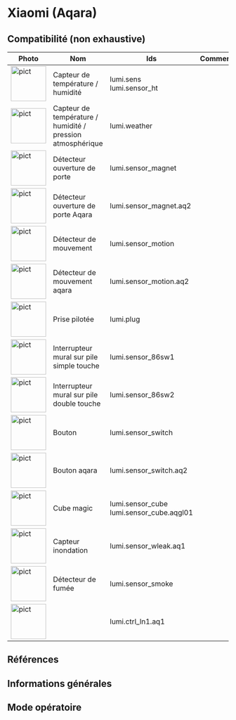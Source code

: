 # Xiaomi (Aqara)

## Compatibilité (non exhaustive)

|Photo | Nom | Ids | Commentaire |
| ------ | ----------- |------ | ----------- |
|<img src="../../images/lumi.sensor_ht.jpg" alt="pict" width="80"/>|Capteur de température / humidité|lumi.sens<br/>lumi.sensor_ht||
|<img src="../../images/lumi.weather.jpg" alt="pict" width="80"/>|Capteur de température / humidité / pression atmosphérique|lumi.weather||
|<img src="../../images/lumi.sensor_magnet.jpg" alt="pict" width="80"/>|Détecteur ouverture de porte|lumi.sensor_magnet||
|<img src="../../images/lumi.sensor_magnet.aq2.jpg" alt="pict" width="80"/>|Détecteur ouverture de porte Aqara|lumi.sensor_magnet.aq2||
|<img src="../../images/lumi.sensor_motion.jpg" alt="pict" width="80"/>|Détecteur de mouvement|lumi.sensor_motion||
|<img src="../../images/lumi.sensor_motion.aq2.jpg" alt="pict" width="80"/>|Détecteur de mouvement aqara|lumi.sensor_motion.aq2||
|<img src="../../images/lumi.plug.jpg" alt="pict" width="80"/>|Prise pilotée|lumi.plug||
|<img src="../../images/lumi.sensor_86sw1.jpg" alt="pict" width="80"/>|Interrupteur mural sur pile simple touche|lumi.sensor_86sw1||
|<img src="../../images/lumi.sensor_86sw2.jpg" alt="pict" width="80"/>|Interrupteur mural sur pile double touche|lumi.sensor_86sw2||
|<img src="../../images/lumi.sensor_switch.jpg" alt="pict" width="80"/>|Bouton|lumi.sensor_switch||
|<img src="../../images/lumi.sensor_switch.aq2.jpg" alt="pict" width="80"/>|Bouton aqara|lumi.sensor_switch.aq2||
|<img src="../../images/lumi.sensor_cube.jpg" alt="pict" width="80"/>|Cube magic|lumi.sensor_cube lumi.sensor_cube.aqgl01||
|<img src="../../images/lumi.sensor_wleak.aq1.jpg" alt="pict" width="80"/>|Capteur inondation|lumi.sensor_wleak.aq1||
|<img src="../../images/lumi.sensor_smoke.jpg" alt="pict" width="80"/>|Détecteur de fumée|lumi.sensor_smoke||
|<img src="../../images/lumi.ctrl_ln1.aq1.jpg" alt="pict" width="80"/>||lumi.ctrl_ln1.aq1||

## Références

## Informations générales

## Mode opératoire
